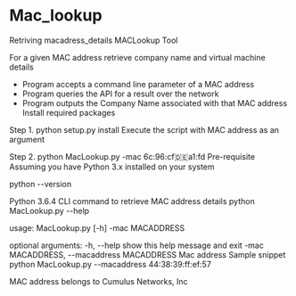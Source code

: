 # Mac_lookup
Retriving macadress_details 
MACLookup Tool

For a given MAC address retrieve company name and virtual machine details

- Program accepts a command line parameter of a MAC address
- Program queries the API for a result over the network
- Program outputs the Company Name associated with that MAC address 
Install required packages

Step 1. python setup.py install
Execute the script with MAC address as an argument

Step 2. python MacLookup.py -mac 6c:96:cf:de:a1:fd 
Pre-requisite
Assuming you have Python 3.x installed on your system

python --version

Python 3.6.4
CLI command to retrieve MAC address details
python MacLookup.py --help

usage: MacLookup.py [-h] -mac MACADDRESS

optional arguments:
  -h, --help            show this help message and exit
  -mac MACADDRESS, --macaddress MACADDRESS
                        Mac address
Sample snippet
python MacLookup.py --macaddress 44:38:39:ff:ef:57 

MAC address belongs to Cumulus Networks, Inc
